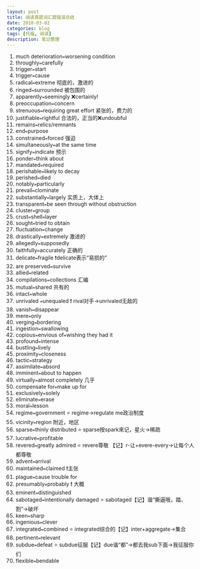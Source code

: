 ```yaml
---
layout: post
title: 阅读真题词汇题错误总结
date: 2018-03-02
categories: blog
tags: [托福, 阅读]
description: 笔记整理
---
```

1. much deterioration`=`worsening condition
2. throughly`=`carefully
3. trigger`=`start
4. trigger`=`cause
5. radical`=`extreme 彻底的，激进的
6. ringed`=`surrounded 被包围的
7. apparently`=`seemingly ❌certainly!
8. preoccupation`=`concern
9. strenuous`=`requiring great effort 紧张的，费力的
10. justifiable`=`rightful 合法的，正当的❌undoubful
11. remains`=`relics/remnants
12. end`=`purpose
13. constrained`=`forced 强迫
14. simultaneously`=`at the same time
15. signify`=`indicate 预示
16. ponder`=`think about
17. mandated`=`required
18. perishable`=`likely to decay
19. perished`=`died
20. notably`=`particularly
21. prevail`=`clominate
22. substantially`=`largely 实质上，大体上
23. transparent`=`be seen through without obstruction
24. cluster`=`group
25. crust`=`shell`=`layer
26. sought`=`tried to obtain
27. fluctuation`=`change
28. drastically`=`extremely 激进的
29. allegedly`=`supposedly
30. faithfully`=`accurately 正确的
31. delicate`=`fragile ❗️delicate表示“易损的”
32. are preserved`=`survive
33. allied`=`related
34. compilations`=`collections 汇编
35. mutual`=`shared 共有的
36. intact`=`whole
37. unrivaled `=`unequaled ❗️ rival对手→unrivaled无敌的
38. vanish`=`disappear
39. mere`=`only
40. verging`=`bordering
41. ingestion`=`swallowing
42. copious`=`envious of`=`wishing they had it
43. profound`=`intense
44. bustling`=`lively
45. proximity`=`closeness
46. tactic`=`strategy
47. assimilate`=`absord
48. imminent`=`about to happen
49. virtually`=`almost completely 几乎
50. compensate for`=`make up for
51. exclusively`=`solely
52. eliminate`=`erase
53. moral`=`lesson
54. regime`=`government ⭐️ regime→regulate me政治制度
55. vicinity`=`region 附近，地区
56. sparse`=`thinly distributed ⭐️ sparse按spark來记，星火→稀疏
57. lucrative`=`profitable
58. revered`=`greatly admired ⭐️ revere尊敬 【记】r-让+evere-every→让每个人都尊敬
59. advent`=`arrival
60. maintained`=`claimed ❗️主张
61. plague`=`cause trouble for
62. presumably`=`probably ❗️ 大概
63. eminent`=`distinguished
64. sabotaged`=`intentionally damaged ⭐️ sabotaged【记】谐“撕逼哦，踏、割”→破坏
65. keen`=`sharp
66. ingenious`=`clever
67. integrated`=`combined ⭐️ integrated综合的【记】inter+aggregate→集合
68. pertinent`=`relevant
69. subdue`=`defeat ⭐️ subdue征服【记】due谐“都”→都去我sub下面→我征服你们
70. flexible`=`bendable
